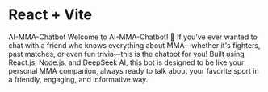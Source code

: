 # React + Vite

AI-MMA-Chatbot
Welcome to AI-MMA-Chatbot! 🥊 If you’ve ever wanted to chat with a friend who knows everything about MMA—whether it's fighters, past matches, or even fun trivia—this is the chatbot for you! Built using React.js, Node.js, and DeepSeek AI, this bot is designed to be like your personal MMA companion, always ready to talk about your favorite sport in a friendly, engaging, and informative way.
